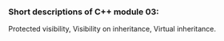 <h3>Short descriptions of C++ module 03: </h3>
 Protected visibility, Visibility on inheritance, Virtual inheritance.<br>
